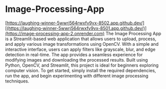# Image-Processing-App
[https://laughing-winner-5wwrj564rwxfv9vx-8502.app.github.dev/][(https://laughing-winner-5wwrj564rwxfv9vx-8501.app.github.dev/)](https://image-processing-app-2.onrender.com)
The Image Processing App is a Streamlit-based web application that allows users to upload, process, and apply various image transformations using OpenCV. With a simple and interactive interface, users can apply filters like grayscale, blur, and edge detection in real-time. The app provides a seamless experience for modifying images and downloading the processed results. Built using Python, OpenCV, and Streamlit, this project is ideal for beginners exploring computer vision. To get started, simply install the required dependencies, run the app, and begin experimenting with different image processing techniques.
